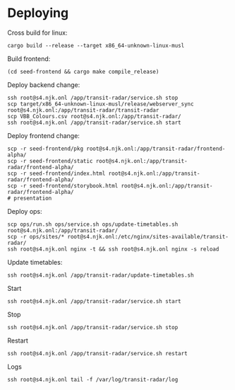 # Deploying

Cross build for linux:
```
cargo build --release --target x86_64-unknown-linux-musl  
```

Build frontend:
```
(cd seed-frontend && cargo make compile_release)
```

Deploy backend change:
```
ssh root@s4.njk.onl /app/transit-radar/service.sh stop
scp target/x86_64-unknown-linux-musl/release/webserver_sync root@s4.njk.onl:/app/transit-radar/transit-radar
scp VBB_Colours.csv root@s4.njk.onl:/app/transit-radar/
ssh root@s4.njk.onl /app/transit-radar/service.sh start
```

Deploy frontend change:
```
scp -r seed-frontend/pkg root@s4.njk.onl:/app/transit-radar/frontend-alpha/
scp -r seed-frontend/static root@s4.njk.onl:/app/transit-radar/frontend-alpha/
scp -r seed-frontend/index.html root@s4.njk.onl:/app/transit-radar/frontend-alpha/
scp -r seed-frontend/storybook.html root@s4.njk.onl:/app/transit-radar/frontend-alpha/
# presentation
```

Deploy ops:
```
scp ops/run.sh ops/service.sh ops/update-timetables.sh root@s4.njk.onl:/app/transit-radar/
scp -r ops/sites/* root@s4.njk.onl:/etc/nginx/sites-available/transit-radar/
ssh root@s4.njk.onl nginx -t && ssh root@s4.njk.onl nginx -s reload
```

Update timetables:
```
ssh root@s4.njk.onl /app/transit-radar/update-timetables.sh
```

Start
```
ssh root@s4.njk.onl /app/transit-radar/service.sh start
```

Stop
```
ssh root@s4.njk.onl /app/transit-radar/service.sh stop
```

Restart
```
ssh root@s4.njk.onl /app/transit-radar/service.sh restart
```

Logs 
```
ssh root@s4.njk.onl tail -f /var/log/transit-radar/log
```
